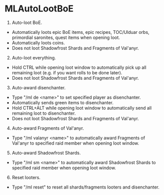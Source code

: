 # MLAutoLootBoE

 1. Auto-loot BoE.
   - Automatically loots epic BoE items, epic recipes, TOC/Ulduar orbs, primordial saronites, quest items when opening loot.
   - Automatically loots coins.
   - Does not loot Shadowfrost Shards and Fragments of Val'anyr.
 2. Auto-loot everything.
   - Hold CTRL while opening loot window to automatically pick up all remaining loot (e.g. if you want rolls to be done later).
   - Does not loot Shadowfrost Shards and Fragments of Val'anyr.
 3. Auto-award disenchanter.
   - Type "/ml de \<name\>" to set specified player as disenchanter.
   - Automatically sends green items to disenchanter.
   - Hold CTRL+ALT while opening loot window to automatically send all remaining loot to disenchanter.
   - Does not loot Shadowfrost Shards and Fragments of Val'anyr.
 4. Auto-award Fragments of Val'anyr.
   - Type "/ml valanyr \<name\>" to automatically award Fragments of Val'anyr to specified raid member when opening loot window.
 5. Auto-award Shadowfrost Shards.
   - Type "/ml sm \<name\>" to automatically award Shadowfrost Shards to specified raid member when opening loot window.
 6. Reset looters.
   - Type "/ml reset" to reset all shards/fragments looters and disenchanter.

